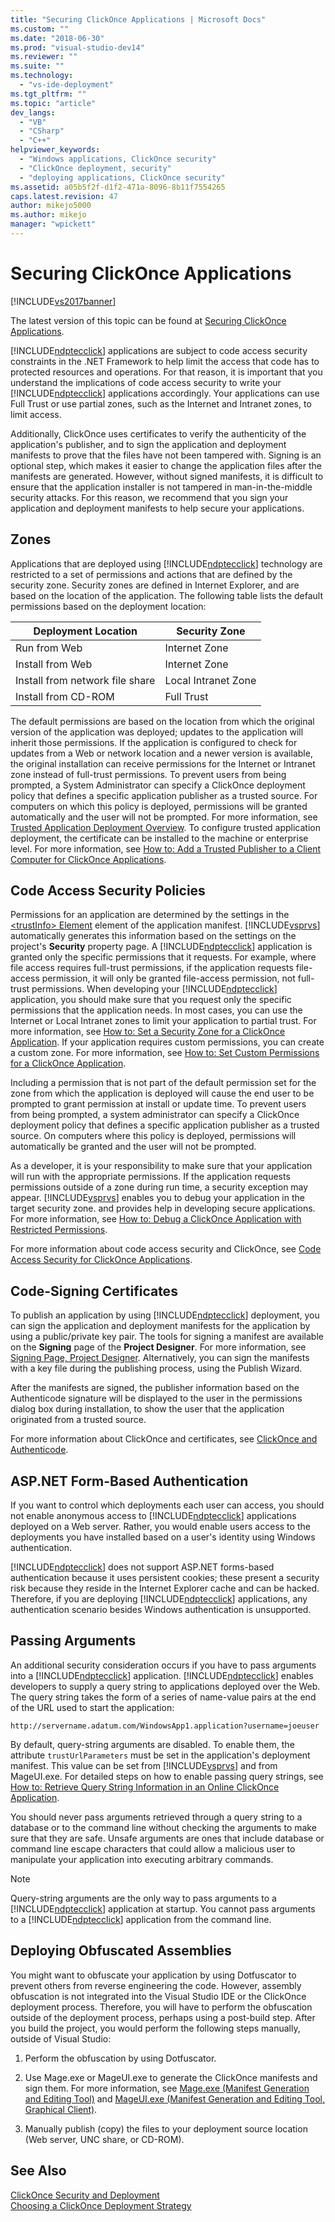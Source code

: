 ```yaml
---
title: "Securing ClickOnce Applications | Microsoft Docs"
ms.custom: ""
ms.date: "2018-06-30"
ms.prod: "visual-studio-dev14"
ms.reviewer: ""
ms.suite: ""
ms.technology: 
  - "vs-ide-deployment"
ms.tgt_pltfrm: ""
ms.topic: "article"
dev_langs: 
  - "VB"
  - "CSharp"
  - "C++"
helpviewer_keywords: 
  - "Windows applications, ClickOnce security"
  - "ClickOnce deployment, security"
  - "deploying applications, ClickOnce security"
ms.assetid: a05b5f2f-d1f2-471a-8096-8b11f7554265
caps.latest.revision: 47
author: mikejo5000
ms.author: mikejo
manager: "wpickett"
---
```

# Securing ClickOnce Applications
[!INCLUDE[vs2017banner](../includes/vs2017banner.md)]

The latest version of this topic can be found at [Securing ClickOnce Applications](https://docs.microsoft.com/visualstudio/deployment/securing-clickonce-applications).  
  
[!INCLUDE[ndptecclick](../includes/ndptecclick-md.md)] applications are subject to code access security constraints in the .NET Framework to help limit the access that code has to protected resources and operations. For that reason, it is important that you understand the implications of code access security to write your [!INCLUDE[ndptecclick](../includes/ndptecclick-md.md)] applications accordingly. Your applications can use Full Trust or use partial zones, such as the Internet and Intranet zones, to limit access.  
  
 Additionally, ClickOnce uses certificates to verify the authenticity of the application's publisher, and to sign the application and deployment manifests to prove that the files have not been tampered with. Signing is an optional step, which makes it easier to change the application files after the manifests are generated. However, without signed manifests, it is difficult to ensure that the application installer is not tampered in man-in-the-middle security attacks. For this reason, we recommend that you sign your application and deployment manifests to help secure your applications.  
  
## Zones  
 Applications that are deployed using [!INCLUDE[ndptecclick](../includes/ndptecclick-md.md)] technology are restricted to a set of permissions and actions that are defined by the security zone. Security zones are defined in Internet Explorer, and are based on the location of the application. The following table lists the default permissions based on the deployment location:  
  
|Deployment Location|Security Zone|  
|-------------------------|-------------------|  
|Run from Web|Internet Zone|  
|Install from Web|Internet Zone|  
|Install from network file share|Local Intranet Zone|  
|Install from CD-ROM|Full Trust|  
  
 The default permissions are based on the location from which the original version of the application was deployed; updates to the application will inherit those permissions. If the application is configured to check for updates from a Web or network location and a newer version is available, the original installation can receive permissions for the Internet or Intranet zone instead of full-trust permissions. To prevent users from being prompted, a System Administrator can specify a ClickOnce deployment policy that defines a specific application publisher as a trusted source. For computers on which this policy is deployed, permissions will be granted automatically and the user will not be prompted. For more information, see [Trusted Application Deployment Overview](../deployment/trusted-application-deployment-overview.md). To configure trusted application deployment, the certificate can be installed to the machine or enterprise level. For more information, see [How to: Add a Trusted Publisher to a Client Computer for ClickOnce Applications](../deployment/how-to-add-a-trusted-publisher-to-a-client-computer-for-clickonce-applications.md).  
  
## Code Access Security Policies  
 Permissions for an application are determined by the settings in the [\<trustInfo> Element](../deployment/trustinfo-element-clickonce-application.md) element of the application manifest. [!INCLUDE[vsprvs](../includes/vsprvs-md.md)] automatically generates this information based on the settings on the project's **Security** property page. A [!INCLUDE[ndptecclick](../includes/ndptecclick-md.md)] application is granted only the specific permissions that it requests. For example, where file access requires full-trust permissions, if the application requests file-access permission, it will only be granted file-access permission, not full-trust permissions. When developing your [!INCLUDE[ndptecclick](../includes/ndptecclick-md.md)] application, you should make sure that you request only the specific permissions that the application needs. In most cases, you can use the Internet or Local Intranet zones to limit your application to partial trust. For more information, see [How to: Set a Security Zone for a ClickOnce Application](../deployment/how-to-set-a-security-zone-for-a-clickonce-application.md). If your application requires custom permissions, you can create a custom zone. For more information, see [How to: Set Custom Permissions for a ClickOnce Application](../deployment/how-to-set-custom-permissions-for-a-clickonce-application.md).  
  
 Including a permission that is not part of the default permission set for the zone from which the application is deployed will cause the end user to be prompted to grant permission at install or update time. To prevent users from being prompted, a system administrator can specify a ClickOnce deployment policy that defines a specific application publisher as a trusted source. On computers where this policy is deployed, permissions will automatically be granted and the user will not be prompted.  
  
 As a developer, it is your responsibility to make sure that your application will run with the appropriate permissions. If the application requests permissions outside of a zone during run time, a security exception may appear. [!INCLUDE[vsprvs](../includes/vsprvs-md.md)] enables you to debug your application in the target security zone. and provides help in developing secure applications. For more information, see [How to: Debug a ClickOnce Application with Restricted Permissions](../deployment/how-to-debug-a-clickonce-application-with-restricted-permissions.md).  
  
 For more information about code access security and ClickOnce, see [Code Access Security for ClickOnce Applications](../deployment/code-access-security-for-clickonce-applications.md).  
  
## Code-Signing Certificates  
 To publish an application by using [!INCLUDE[ndptecclick](../includes/ndptecclick-md.md)] deployment, you can sign the application and deployment manifests for the application by using a public/private key pair. The tools for signing a manifest are available on the **Signing** page of the **Project Designer**. For more information, see [Signing Page, Project Designer](../ide/reference/signing-page-project-designer.md). Alternatively, you can sign the manifests with a key file during the publishing process, using the Publish Wizard.  
  
 After the manifests are signed, the publisher information based on the Authenticode signature will be displayed to the user in the permissions dialog box during installation, to show the user that the application originated from a trusted source.  
  
 For more information about ClickOnce and certificates, see [ClickOnce and Authenticode](../deployment/clickonce-and-authenticode.md).  
  
## ASP.NET Form-Based Authentication  
 If you want to control which deployments each user can access, you should not enable anonymous access to [!INCLUDE[ndptecclick](../includes/ndptecclick-md.md)] applications deployed on a Web server. Rather, you would enable users access to the deployments you have installed based on a user's identity using Windows authentication.  
  
 [!INCLUDE[ndptecclick](../includes/ndptecclick-md.md)] does not support ASP.NET forms-based authentication because it uses persistent cookies; these present a security risk because they reside in the Internet Explorer cache and can be hacked. Therefore, if you are deploying [!INCLUDE[ndptecclick](../includes/ndptecclick-md.md)] applications, any authentication scenario besides Windows authentication is unsupported.  
  
## Passing Arguments  
 An additional security consideration occurs if you have to pass arguments into a [!INCLUDE[ndptecclick](../includes/ndptecclick-md.md)] application. [!INCLUDE[ndptecclick](../includes/ndptecclick-md.md)] enables developers to supply a query string to applications deployed over the Web. The query string takes the form of a series of name-value pairs at the end of the URL used to start the application:  
  
 `http://servername.adatum.com/WindowsApp1.application?username=joeuser`  
  
 By default, query-string arguments are disabled. To enable them, the attribute `trustUrlParameters` must be set in the application's deployment manifest. This value can be set from [!INCLUDE[vsprvs](../includes/vsprvs-md.md)] and from MageUI.exe. For detailed steps on how to enable passing query strings, see [How to: Retrieve Query String Information in an Online ClickOnce Application](../deployment/how-to-retrieve-query-string-information-in-an-online-clickonce-application.md).  
  
 You should never pass arguments retrieved through a query string to a database or to the command line without checking the arguments to make sure that they are safe. Unsafe arguments are ones that include database or command line escape characters that could allow a malicious user to manipulate your application into executing arbitrary commands.  
  
> [!NOTE]
>  Query-string arguments are the only way to pass arguments to a [!INCLUDE[ndptecclick](../includes/ndptecclick-md.md)] application at startup. You cannot pass arguments to a [!INCLUDE[ndptecclick](../includes/ndptecclick-md.md)] application from the command line.  
  
## Deploying Obfuscated Assemblies  
 You might want to obfuscate your application by using Dotfuscator to prevent others from reverse engineering the code. However, assembly obfuscation is not integrated into the Visual Studio IDE or the ClickOnce deployment process. Therefore, you will have to perform the obfuscation outside of the deployment process, perhaps using a post-build step. After you build the project, you would perform the following steps manually, outside of Visual Studio:  
  
1.  Perform the obfuscation by using Dotfuscator.  
  
2.  Use Mage.exe or MageUI.exe to generate the ClickOnce manifests and sign them. For more information, see [Mage.exe (Manifest Generation and Editing Tool)](http://msdn.microsoft.com/library/77dfe576-2962-407e-af13-82255df725a1) and [MageUI.exe (Manifest Generation and Editing Tool, Graphical Client)](http://msdn.microsoft.com/library/f9e130a6-8117-49c4-839c-c988f641dc14).  
  
3.  Manually publish (copy) the files to your deployment source location (Web server, UNC share, or CD-ROM).  
  
## See Also  
 [ClickOnce Security and Deployment](../deployment/clickonce-security-and-deployment.md)   
 [Choosing a ClickOnce Deployment Strategy](../deployment/choosing-a-clickonce-deployment-strategy.md)



